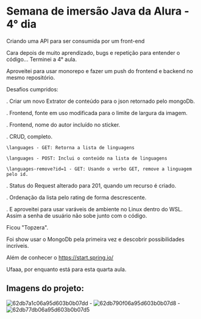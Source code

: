 # Semana de imersão Java da Alura - 4° dia
Criando uma API para ser consumida por um front-end

Cara depois de muito aprendizado, bugs e repetição para entender o código... Terminei a 4° aula.

Aproveitei para usar monorepo e fazer um push do frontend e backend no mesmo repositório.

Desafios cumpridos:

. Criar um novo Extrator de conteúdo para o json retornado pelo mongoDb.

. Frontend, fonte em uso modificada para o limite de largura da imagem.

. Frontend, nome do autor incluído no sticker.

. CRUD, completo.

	\languages - GET: Retorna a lista de linguagens
  
	\languages - POST: Inclui o conteúdo na lista de linguagens
  
	\languages-remove?id=1 - GET: Usando o verbo GET, remove a linguagem pelo id.
  
. Status do Request alterado para 201, quando um recurso é criado.

. Ordenação da lista pelo rating de forma descrescente.

. E aproveitei para usar varáveis de ambiente no Linux dentro do WSL. Assim a senha de usuário não sobe junto com o código.

Ficou "Topzera".


Foi show usar o MongoDb pela primeira vez e descobrir possibilidades incríveis.

Além de conhecer o https://start.spring.io/

Ufaaa, por enquanto está para esta quarta aula.


## Imagens do projeto:


![62db7a1c06a95d603b0b07dd](https://user-images.githubusercontent.com/72364037/180597958-47aec588-ea56-487d-8399-daafc815d535.png) - ![62db790f06a95d603b0b07d8](https://user-images.githubusercontent.com/72364037/180597964-5481bf50-2d86-4242-8569-aadc7e888613.png) - ![62db77db06a95d603b0b07d5](https://user-images.githubusercontent.com/72364037/180597973-a5d1390f-e564-4c1a-ad9f-6bba047d5c47.png)
